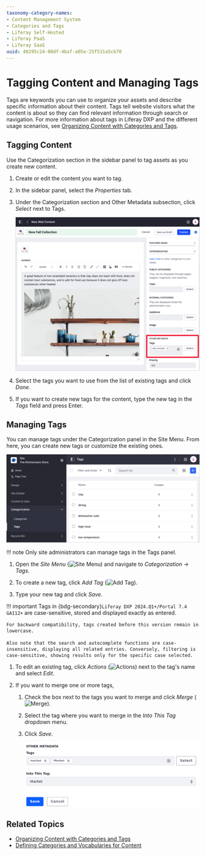 ```yaml
---
taxonomy-category-names:
- Content Management System
- Categories and Tags
- Liferay Self-Hosted
- Liferay PaaS
- Liferay SaaS
uuid: 48295c24-00df-4baf-a05e-25f531a5cb70
---
```

# Tagging Content and Managing Tags

Tags are keywords you can use to organize your assets and describe specific information about their content. Tags tell website visitors what the content is about so they can find relevant information through search or navigation. For more information about tags in Liferay DXP and the different usage scenarios, see [Organizing Content with Categories and Tags](./organizing-content-with-categories-and-tags.md).

## Tagging Content

Use the Categorization section in the sidebar panel to tag assets as you create new content.

1. Create or edit the content you want to tag.

1. In the sidebar panel, select the *Properties* tab.

1. Under the Categorization section and Other Metadata subsection, click *Select* next to Tags.

   ![Access the tagging options under the categorization section of the sidebar panel.](./tagging-content-and-managing-tags/images/01.png)

1. Select the tags you want to use from the list of existing tags and click *Done*.

1. If you want to create new tags for the content, type the new tag in the *Tags* field and press Enter.

## Managing Tags

You can manage tags under the Categorization panel in the Site Menu. From here, you can create new tags or customize the existing ones.

![Managing tags is in the Site Menu.](./tagging-content-and-managing-tags/images/02.png)

!!! note
    Only site administrators can manage tags in the Tags panel.

1. Open the *Site Menu* (![Site Menu](../../images/icon-product-menu.png)) and navigate to *Categorization* &rarr; *Tags*.

1. To create a new tag, click *Add Tag* (![Add Tag](./../../images/icon-add.png)).

1. Type your new tag and click *Save*.

!!! important
    Tags in {bdg-secondary}`Liferay DXP 2024.Q1+/Portal 7.4 GA112+` are case-sensitive, stored and displayed exactly as entered.

    For backward compatibility, tags created before this version remain in lowercase.

    Also note that the search and autocomplete functions are case-insensitive, displaying all related entries. Conversely, filtering is case-sensitive, showing results only for the specific case selected.

1. To edit an existing tag, click *Actions* (![Actions](./../../images/icon-actions.png)) next to the tag's name and select *Edit*.

1. If you want to merge one or more tags,

   1. Check the box next to the tags you want to merge and click *Merge* (![Merge](../../images/icon-merge.png)).

   1. Select the tag where you want to merge in the *Into This Tag* dropdown menu.

   1. Click *Save*.

      ![You can merge two or more tags into a single one](./tagging-content-and-managing-tags/images/03.png)

## Related Topics

- [Organizing Content with Categories and Tags](./organizing-content-with-categories-and-tags.md)
- [Defining Categories and Vocabularies for Content](./defining-categories-and-vocabularies-for-content.md)
